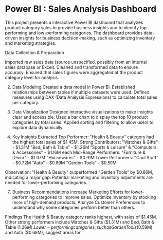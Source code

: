 # Power BI : Sales Analysis Dashboard

This project presents a  interactive Power BI dashboard that analyzes product category sales to provide business insights and to identify top-performing and low-performing categories. The dashboard provides data-driven insights for business decision-making, such as optimizing inventory and marketing strategies.

Data Collection & Preparation

Imported raw sales data (source unspecified, possibly from an internal sales database or Excel).
Cleaned and transformed data to ensure accuracy.
Ensured that sales figures were aggregated at the product category level for analysis.

2. Data Modeling
Created a data model in Power BI.
Established relationships between tables if multiple datasets were used.
Defined measures using DAX (Data Analysis Expressions) to calculate total sales per category.

3. Data Visualization
Designed interactive visualizations to make insights clear and accessible.
Used a bar chart to display the top 10 product categories by total sales.
Applied sorting and filtering to allow users to explore data dynamically.

5. Key Insights Extracted
Top Performer:
"Health & Beauty" category had the highest total sales of $1.45M.
Strong Contributors:
"Watches & Gifts" - $1.31M
"Bed, Bath & Table" - $1.26M
"Sports & Leisure" & "Computers & Accessories" - $1.16M each
Mid-Range Performers:
"Furniture & Décor" - $1.07M
"Housewares" - $0.91M
Lower Performers:
"Cool Stuff" - $0.72M
"Auto" - $0.69M
"Garden Tools" - $0.59M

Observation:
"Health & Beauty" outperformed "Garden Tools" by $0.86M, indicating a major gap.
Potential marketing and inventory adjustments are needed for lower-performing categories.

7. Business Recommendations
Increase Marketing Efforts for lower-performing categories to improve sales.
Optimize Inventory by stocking more of high-demand products.
Analyze Customer Preferences to understand why some categories perform better than others.



Findings
The Health & Beauty category ranks highest, with sales of $1.45M.
Other strong performers include Watches & Gifts ($1.31M) and Bed, Bath & Table ($1.26M).
Lower-performing categories, such as Garden Tools ($0.59M) and Auto ($0.69M), suggest areas for
